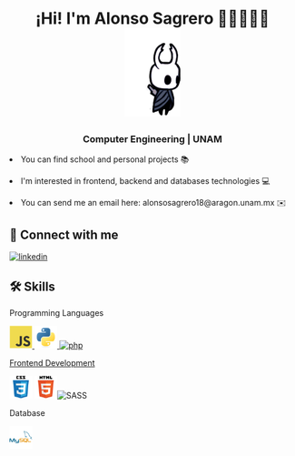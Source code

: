 <h1 align="center">¡Hi! I'm Alonso Sagrero 👋🏻👨🏻‍💻 <a> <br> <img aling="left" width="100" src="hk.gif" /></a></h1>

<h3 align="center"> Computer Engineering | UNAM </h3>
<p> <li> You can find school and personal projects 📚 <p>
<p> <li> I'm interested in frontend, backend and databases technologies 💻<p>
<p> <li> You can send me an email here: alonsosagrero18@aragon.unam.mx ✉️<p>


## 📱 Connect with me
[![linkedin](https://img.shields.io/badge/linkedin-0A66C2?style=for-the-badge&logo=linkedin&logoColor=white)](https://www.linkedin.com/in/alonso-sagrero-granados-54982228a/)

## 🛠 Skills
  <p>Programming Languages</p>
 
<a href="https://developer.mozilla.org/en-US/docs/Web/JavaScript" target="_blank" rel="noreferrer"> 
  <img src="https://raw.githubusercontent.com/devicons/devicon/master/icons/javascript/javascript-original.svg" alt="javascript" width="40" height="40"/>
<a href="https://docs.python.org/es/3/tutorial/" target="_blank" rel="noreferrer"> 
  <img src="https://raw.githubusercontent.com/devicons/devicon/master/icons/python/python-original.svg" alt="python" width="40" height="40"/>
<a href="https://www.php.net/manual/es/intro-whatis.php" target="_blank" rel="noreferrer"> 
  <img src="https://www.php.net/images/logos/php-logo.svg" alt="php" width="40" height="40"/>
  <p>Frontend Development</p>
  
 <a><img src="https://raw.githubusercontent.com/devicons/devicon/master/icons/css3/css3-original-wordmark.svg" alt="css3" width="40" height="40"/> </a> <img src="https://raw.githubusercontent.com/devicons/devicon/master/icons/html5/html5-original-wordmark.svg" alt="html5" width="40" height="40"/><img src="https://sass-lang.com/assets/img/logos/logo.svg" alt="SASS" width="40" height="40"/>
  <p>Database</p>
  
<img src="https://raw.githubusercontent.com/devicons/devicon/master/icons/mysql/mysql-original-wordmark.svg" alt="mysql" width="40" height="40"/> </a>
 

